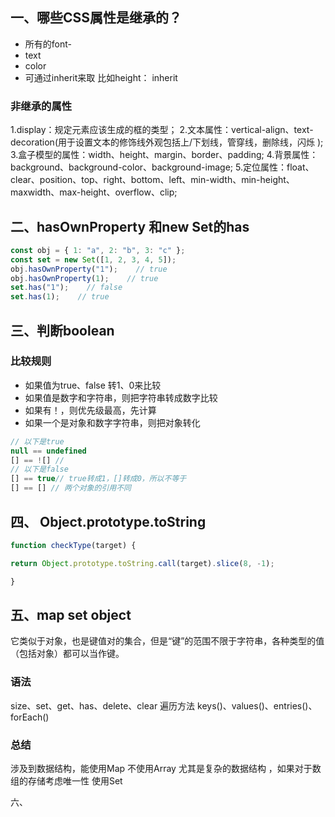 ## 一、哪些CSS属性是继承的？

- 所有的font-
- text
- color
- 可通过inherit来取 比如height： inherit

### 非继承的属性
1.display：规定元素应该生成的框的类型；
2.文本属性：vertical-align、text-decoration(用于设置文本的修饰线外观包括上/下划线，管穿线，删除线，闪烁 );
3.盒子模型的属性：width、height、margin、border、padding;
4.背景属性：background、background-color、background-image;
5.定位属性：float、clear、position、top、right、bottom、left、min-width、min-height、maxwidth、max-height、overflow、clip;

## 二、hasOwnProperty 和new Set的has

```jsx
const obj = { 1: "a", 2: "b", 3: "c" };
const set = new Set([1, 2, 3, 4, 5]);
obj.hasOwnProperty("1");    // true
obj.hasOwnProperty(1);    // true
set.has("1");    // false
set.has(1);    // true
```

## 三、判断boolean

### 比较规则
- 如果值为true、false 转1、0来比较
- 如果值是数字和字符串，则把字符串转成数字比较
- 如果有！，则优先级最高，先计算
- 如果一个是对象和数字字符串，则把对象转化

```jsx
// 以下是true
null == undefined
[] == ![] // 
// 以下是false
[] == true// true转成1，[]转成0，所以不等于
[] == [] // 两个对象的引用不同

```

## 四、 Object.prototype.toString


```jsx
function checkType(target) {

return Object.prototype.toString.call(target).slice(8, -1);

}
```

## 五、map set object
它类似于对象，也是键值对的集合，但是“键”的范围不限于字符串，各种类型的值（包括对象）都可以当作键。
### 语法
size、set、get、has、delete、clear
遍历方法
keys()、values()、entries()、forEach()
### 总结
涉及到数据结构，能使用Map 不使用Array 尤其是复杂的数据结构 ，如果对于数组的存储考虑唯一性 使用Set

六、